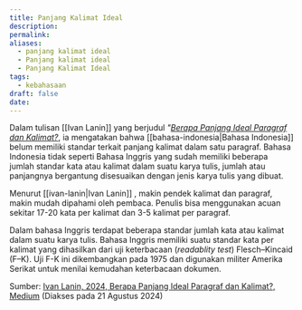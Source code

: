 ```yaml
---
title: Panjang Kalimat Ideal
description: 
permalink: 
aliases:
  - panjang kalimat ideal
  - Panjang kalimat ideal
  - Panjang Kalimat Ideal
tags:
  - kebahasaan
draft: false
date:
---
```

Dalam tulisan [[Ivan Lanin]] yang berjudul *"[Berapa Panjang Ideal Paragraf dan Kalimat?](https://ivanlanin.medium.com/berapa-panjang-ideal-paragraf-dan-kalimat-093ec510a557)*, ia mengatakan bahwa [[bahasa-indonesia|Bahasa Indonesia]]  belum memiliki standar terkait panjang kalimat dalam satu paragraf. Bahasa Indonesia tidak seperti Bahasa Inggris yang sudah memiliki beberapa jumlah standar kata atau kalimat dalam suatu karya tulis, jumlah atau panjangnya bergantung disesuaikan dengan jenis karya tulis yang dibuat.

Menurut [[ivan-lanin|Ivan Lanin]] , makin pendek kalimat dan paragraf, makin mudah dipahami oleh pembaca. Penulis bisa menggunakan acuan sekitar 17-20 kata per kalimat dan 3-5 kalimat per paragraf.

Dalam bahasa Inggris terdapat beberapa standar jumlah kata atau kalimat dalam suatu karya tulis. Bahasa Inggris memiliki suatu standar kata per kalimat yang dihasilkan dari uji keterbacaan (*readablity test*) Flesch–Kincaid (F–K). Uji F-K ini dikembangkan pada 1975 dan digunakan militer Amerika Serikat untuk menilai kemudahan keterbacaan dokumen.

 Sumber:
 [Ivan Lanin, 2024, Berapa Panjang Ideal Paragraf dan Kalimat?, Medium](https://ivanlanin.medium.com/berapa-panjang-ideal-paragraf-dan-kalimat-093ec510a557) (Diakses pada 21 Agustus 2024)